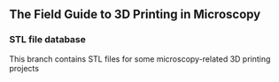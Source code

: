 ## The Field Guide to 3D Printing in Microscopy
### STL file database

This branch contains STL files for some microscopy-related 3D printing projects
